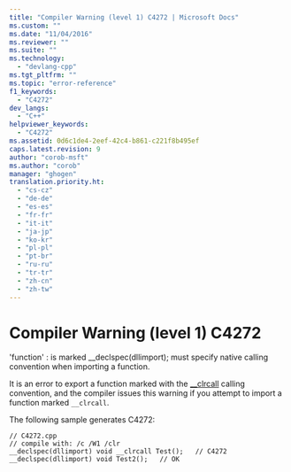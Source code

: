 ```yaml
---
title: "Compiler Warning (level 1) C4272 | Microsoft Docs"
ms.custom: ""
ms.date: "11/04/2016"
ms.reviewer: ""
ms.suite: ""
ms.technology: 
  - "devlang-cpp"
ms.tgt_pltfrm: ""
ms.topic: "error-reference"
f1_keywords: 
  - "C4272"
dev_langs: 
  - "C++"
helpviewer_keywords: 
  - "C4272"
ms.assetid: 0d6c1de4-2eef-42c4-b861-c221f8b495ef
caps.latest.revision: 9
author: "corob-msft"
ms.author: "corob"
manager: "ghogen"
translation.priority.ht: 
  - "cs-cz"
  - "de-de"
  - "es-es"
  - "fr-fr"
  - "it-it"
  - "ja-jp"
  - "ko-kr"
  - "pl-pl"
  - "pt-br"
  - "ru-ru"
  - "tr-tr"
  - "zh-cn"
  - "zh-tw"
---
```

# Compiler Warning (level 1) C4272
'function' : is marked __declspec(dllimport); must specify native calling convention when importing a function.  
  
 It is an error to export a function marked with the [__clrcall](../../cpp/clrcall.md) calling convention, and the compiler issues this warning if you attempt to import a function marked `__clrcall`.  
  
 The following sample generates C4272:  
  
```  
// C4272.cpp  
// compile with: /c /W1 /clr  
__declspec(dllimport) void __clrcall Test();   // C4272  
__declspec(dllimport) void Test2();   // OK  
```
